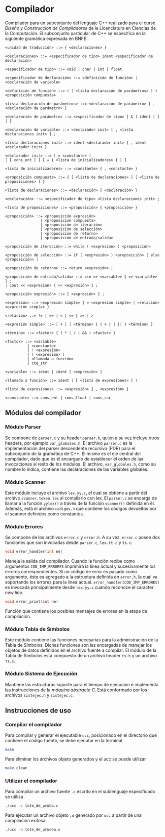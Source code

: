 # Compilador

Compilador para un subconjunto del lenguaje C++ realizado para el curso _Diseño y Construcción de Compiladores_ de la Licenciatura en Ciencias de la Computación. El subconjunto particular de C++ se especifica en la siguiente gramática expresada en BNFE:

```bnf
<unidad de traducción> ::= { <declaraciones> }

<declaraciones> ::= <especificador de tipo> ident <especificador de declaración>

<especificador de tipo> ::= void | char | int | float

<especificador de declaración> ::= <definición de función> | <declaración de variable>

<definición de función> ::= ( [ <lista declaración de parámetros> ] ) <proposición compuesta>

<lista declaración de parámetros> ::= <declaración de parámetro> { , <declaración de parámetro> }

<declaración de parámetro> ::= <especificador de tipo> [ & ] ident [ [ ] ]

<declaración de variable> ::= <declarador init> [ , <lista declaraciones init> ] ;

<lista declaraciones init> ::= ident <declarador init> { , ident <declarador init> }

<declarador init> ::= [ = <constante> |
[ [ cons_ent ] ] [ = { <lista de inicializadores> } ] ]

<lista de inicializadores> ::= <constante> { , <constante> }

<proposición compuesta> ::= { [ <lista de declaraciones> ] [ <lista de proposiciones> ] }

<lista de declaraciones> ::= <declaración> { <declaración> }

<declaración> ::= <especificador de tipo> <lista declaraciones init> ;

<lista de proposiciones> ::= <proposición> { <proposición> }

<proposición> ::= <proposición expresión>
                | <proposición compuesta>
                | <proposición de iteración>
                | <proposición de selección>
                | <proposición de retorno>
                | <proposición de entrada/salida>

<proposición de iteración> ::= while ( <expresión> ) <proposición>

<proposición de selección> ::= if ( <expresión> ) <proposición> [ else <proposición> ]

<proposición de retorno> ::= return <expresión> ;

<proposición de entrada/salida> ::= cin >> <variable> { >> <variable> } ;
| cout << <expresión> { << <expresión> } ;

<proposición expresión> ::= [ <expresión> ] ;

<expresión> ::= <expresión simple> { = <expresión simple> | <relación> <expresión simple> }

<relación> ::= != | == | < | <= | >= | >

<expresión simple> ::= [ + | ] <término> { ( + | | || ) <término> }

<término> ::= <factor> { ( * | / | && ) <factor> }

<factor> ::= <variable>
          | <constante>
          | ! <expresión>
          | ( <expresión> )
          | <llamada a función>
          | cte_str

<variable> ::= ident | ident [ <expresión> ]

<llamada a función> ::= ident ( [ <lista de expresiones> ] )

<lista de expresiones> ::= <expresión> { , <expresión> }

<constante> ::= cons_ent | cons_float | cons_car
```

## Módulos del compilador

### Módulo Parser

Se compone de `parser.c` y su header `parser.h`, quien a su vez incluye otros headers, por ejemplo `var_globales.h`. El archivo `parser.c` es la implementación del parser descendente recursivo (PDR) para el subconjunto de la gramática de C++. El mismo es el eje central del compilador, dado que es el encargado de establecer el orden de las invocaciones al resto de los módulos. El archivo, `var_globales.h`, como su nombre lo indica, contiene las declaraciones de las variables globales.

### Módulo Scanner

Este módulo incluye el archivo `lex.yy.c`, el cual se obtiene a partir del archivo `scanner.token.lex` al compilarlo con lex. El `parser.c` se encarga de llamar a la función `yylex()` a través de la función `scanner()` definida en él. Además, está el archivo `codigos.h` que contiene los códigos devueltos por el scanner definidos como constantes.

### Módulo Errores

Se compone de los archivos `error.c` y `error.h`. A su vez, `error.c` posee dos funciones que son invocadas desde `parser.c`, `lex.tt.c` y `ts.c`:

```c
void error_handler(int ne)
```

Maneja la salida del compilador. Cuando la función recibe como argumentos `COD_IMP_ERRORES` imprimirá la línea actual y sucesivamente los errores correspondientes. Si un código de error es pasado como argumento, éste es agregado a la estructura definida en `error.h`, la cual va soportando los errores para la línea actual. `error_handler(COD_IMP_ERRORES)` es invocada principalmente desde `lex.yy.c` cuando reconoce el caracter _new line_.

```c
void error_print(int ne)
```

Función que contiene los posibles mensajes de errores en la etapa de compilación.

### Módulo Tabla de Símbolos

Este módulo contiene las funciones necesarias para la administración de la Tabla de Símbolos. Dichas funciones son las encargadas de manejar los objetos de datos definidos en el archivo fuente a compilar. El módulo de la Tabla de Símbolos está compuesto de un archivo header `ts.h` y un archivo `ts.c`.

### Módulo Sistema de Ejecución

Mantiene las estructuras soporte para el tiempo de ejecución e implementa las instrucciones de la _máquina abstracta C_. Está conformado por los archivos `sistejec.h` y `sistejec.c`.

## Instrucciones de uso

### Compilar el compilador

Para compilar y generar el ejecutable `ucc`, posicionado en el directorio que contiene el código fuente, se debe ejecutar en la terminal

```bash
make
```

Para eliminar los archivos objeto generados y el ucc se puede utilizar

```bash
make clean
```

### Utilizar el compilador

Para compilar un archivo fuente `.c` escrito en el sublenguaje especificado se utiliza

```bash
./ucc -c lote_de_pruba.c
```

Para ejecutar un archivo objeto `.o` generado por `ucc` a partir de una compilación exitosa

```bash
./ucc -o lote_de_prueba.o
```
